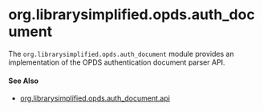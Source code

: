 org.librarysimplified.opds.auth_document
===

The `org.librarysimplified.opds.auth_document` module provides an
implementation of the OPDS authentication document parser API.

#### See Also

* [org.librarysimplified.opds.auth_document.api](../simplified-opds-auth-document-api/README.md)

